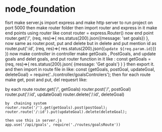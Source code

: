 # node_foundation

fisrt make server.js
import express
and make http server to run project on port 5000
then make router folder 
then import router and express in it
make end points using router 
like const router = express.Router()
now end point router.get('/', (req, res)=>{
res.status(200).json({message: 'set goals})
},
now same as router.post, put and delete
but in delete and put mention id as
router.put(':id', (req, res)=>{
res.status(200).json({`update ${req.param.id}`})
})
now make controller in controller 
make getGoals , PostGoals,  and update goals and delet goals, 
and put router function in it like : 
const getGoals = (req, res)=>{
    res.status(200).json( {message: 'Get goals'} )
} then export it.
and then import in route file in like:
const {getGoals,
    postGoal,
    updateGoal,
    deleteGoal} = require('../controller/goalsControlers'); 
    then for each route make get, post and put, del requesrt like:
  
   by each route 
 router.get('/', getGoals)
 router.post('/', postGoal)
router.put('/:id', updateGoal)
router.delete('/:id', deleteGoal)

    by  chaining system 
    router.route('/').get(getGoals).post(postGoal);
    router.route('/:id').put(updateGoal).delete(deleteGoal);

    then use this in server.js 
    app.use('/api/goals', require('./routes/goalsRoute'))
